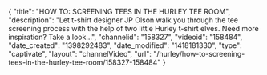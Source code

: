 {
    "title": "HOW TO: SCREENING TEES IN THE HURLEY TEE ROOM",
    "description": "Let t-shirt designer JP Olson walk you through the tee screening process with the help of two little Hurley t-shirt elves. Need more inspiration? Take a look...",
    "channelid": "158327",
    "videoid": "158484",
    "date_created": "1398292483",
    "date_modified": "1418181330",
    "type": "captivate",
    "layout": "channelVideo",
    "url": "\/hurley\/how-to-screening-tees-in-the-hurley-tee-room\/158327-158484"
}